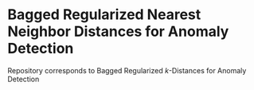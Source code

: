 # Bagged Regularized Nearest Neighbor Distances for Anomaly Detection
Repository corresponds to Bagged Regularized $k$-Distances for Anomaly Detection
